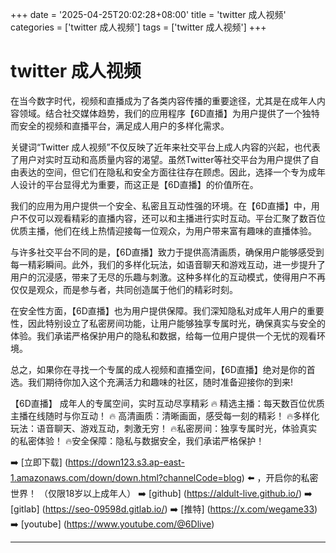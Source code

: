 +++
date = '2025-04-25T20:02:28+08:00'
title = 'twitter 成人视频'
categories = ['twitter 成人视频']
tags = ['twitter 成人视频']
+++

# twitter 成人视频

在当今数字时代，视频和直播成为了各类内容传播的重要途径，尤其是在成年人内容领域。结合社交媒体趋势，我们的应用程序【6D直播】为用户提供了一个独特而安全的视频和直播平台，满足成人用户的多样化需求。

关键词“Twitter 成人视频”不仅反映了近年来社交平台上成人内容的兴起，也代表了用户对实时互动和高质量内容的渴望。虽然Twitter等社交平台为用户提供了自由表达的空间，但它们在隐私和安全方面往往存在顾虑。因此，选择一个专为成年人设计的平台显得尤为重要，而这正是【6D直播】的价值所在。

我们的应用为用户提供一个安全、私密且互动性强的环境。在【6D直播】中，用户不仅可以观看精彩的直播内容，还可以和主播进行实时互动。平台汇聚了数百位优质主播，他们在线上热情迎接每一位观众，为用户带来富有趣味的直播体验。

与许多社交平台不同的是，【6D直播】致力于提供高清画质，确保用户能够感受到每一精彩瞬间。此外，我们的多样化玩法，如语音聊天和游戏互动，进一步提升了用户的沉浸感，带来了无尽的乐趣与刺激。这种多样化的互动模式，使得用户不再仅仅是观众，而是参与者，共同创造属于他们的精彩时刻。

在安全性方面，【6D直播】也为用户提供保障。我们深知隐私对成年人用户的重要性，因此特别设立了私密房间功能，让用户能够独享专属时光，确保真实与安全的体验。我们承诺严格保护用户的隐私和数据，给每一位用户提供一个无忧的观看环境。

总之，如果你在寻找一个专属的成人视频和直播空间，【6D直播】绝对是你的首选。我们期待你加入这个充满活力和趣味的社区，随时准备迎接你的到来!

【6D直播】
成年人的专属空间，实时互动尽享精彩
🔥 精选主播：每天数百位优质主播在线随时与你互动！
🔥 高清画质：清晰画面，感受每一刻的精彩！
🔥多样化玩法：语音聊天、游戏互动，刺激无穷！
🔥私密房间：独享专属时光，体验真实的私密体验！
🔥安全保障：隐私与数据安全，我们承诺严格保护！

➡️ [立即下载] (https://down123.s3.ap-east-1.amazonaws.com/down/down.html?channelCode=blog) ⬅️ ，开启你的私密世界！
（仅限18岁以上成年人）
➡️ [github] (https://aldult-live.github.io/)
➡️ [gitlab] (https://seo-09598d.gitlab.io/)
➡️ [推特] (https://x.com/wegame33)
➡️ [youtube] (https://www.youtube.com/@6Dlive)

---

